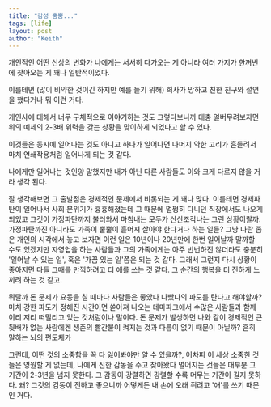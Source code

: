 ```yaml
---
title: "감성 뿜뿜..."
tags: [life]
layout: post
author: "Keith"
---
```


개인적인 어떤 신상의 변화가 나에게는 서서히 다가오는 게 아니라 여러 가지가 한꺼번에 찾아오는 게 꽤나 일반적이었다.

이를테면 (많이 비약한 것이긴 하지만 예를 들기 위해) 회사가 망하고 친한 친구와 절연을 했다거나 뭐 이런 거다.

개인사에 대해서 너무 구체적으로 이야기하는 것도 그렇다보니까 대충 얼버무려보자면 위의 예제의 2-3배 위력을 갖는 상황을 맞이하게 되었다고 할 수 있다.

이것들은 동시에 일어나는 것도 아니고 하나가 일어나면 나머지 약한 고리가 흔들려서 마치 연쇄작용처럼 일어나게 되는 것 같다.

나에게만 일어나는 것인양 말했지만 내가 아닌 다른 사람들도 이와 크게 다르지 않을 거라 생각 된다.

잘 생각해보면 그 출발점은 경제적인 문제에서 비롯되는 게 꽤나 많다. 이를테면 경제파탄이 일어나서 사회 분위기가 흉흉해졌는데 그 때문에 멀쩡히 다니던 직장에서도 나오게 되었고 그것이 가정파탄까지 불러와서 마침내는 모두가 산산조각나는 그런 상황이랄까. 가정파탄까진 아니라도 가족이 뿔뿔이 흩어져 살아야 한다거나 하는 일들? 그냥 나란 좁은 개인의 시각에서 놓고 보자면 이런 일은 10년이나 20년만에 한번 일어날까 말까할 수도 있겠지만 자영업을 하는 사람들과 그의 가족에게는 아주 빈번하진 않더라도 충분히 '일어날 수 있는 일', 혹은 '가끔 있는 일'쯤은 되는 것 같다. 그래서 그런지 다시 상황이 좋아지면 다들 그때를 만끽하려고 더 애를 쓰는 것 같다. 그 순간의 행복을 더 진하게 느끼려 하는 것 같고.

뭐랄까 돈 문제가 요동을 칠 때마다 사람들은 좋았다 나빴다의 파도를 탄다고 해야할까? 마치 강한 파도가 정해진 시간이면 쏟아져 나오는 테마파크에서 수많은 사람들과 함께 이리 저리 떠밀리고 있는 것처럼이나 말이다. 돈 문제가 발생하면 나와 같이 경제적인 큰 뒷배가 없는 사람에겐 생존의 빨간불이 켜지는 것과 다름이 없기 때문이 아닐까? 흔히 말하는 뇌의 편도체가 

그런데, 어떤 것의 소중함을 꼭 다 잃어봐야만 알 수 있을까?, 어차피 이 세상 소중한 것들은 영원할 게 없는데, 나에게 진한 감동을 주고 찾아왔다 멀어지는 것들은 대부분 그 기간이 2-3년을 넘지 못한다. 그 감동이 강렬하면 강렬할 수록 머무는 기간이 길지 못하다. 왜? 그것의 감동이 진하고 좋으니까 어떻게든 내 손에 오래 쥐려고 '애'를 쓰기 때문인 거다. 



